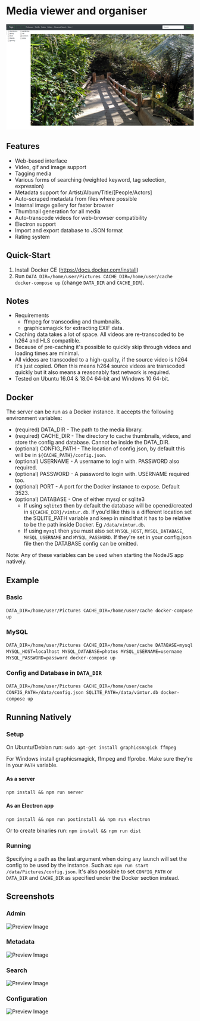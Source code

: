 
# Media viewer and organiser

![Preview Image](screenshots/view.png)

## Features
* Web-based interface
* Video, gif and image support
* Tagging media
* Various forms of searching (weighted keyword, tag selection, expression)
* Metadata support for Artist/Album/Title/[People/Actors]
* Auto-scraped metadata from files where possible
* Internal image gallery for faster browser
* Thumbnail generation for all media
* Auto-transcode videos for web-browser compatibility
* Electron support
* Import and export database to JSON format
* Rating system

## Quick-Start
1) Install Docker CE (https://docs.docker.com/install)
2) Run ```DATA_DIR=/home/user/Pictures CACHE_DIR=/home/user/cache docker-compose up``` (change `DATA_DIR` and `CACHE_DIR`).

## Notes
* Requirements
  * ffmpeg for transcoding and thumbnails.
  * graphicsmagick for extracting EXIF data.
* Caching data takes a lot of space. All videos are re-transcoded to be h264 and HLS compatible.
* Because of pre-caching it's possible to quickly skip through videos and loading times are minimal.
* All videos are transcoded to a high-quality, if the source video is h264 it's just copied. Often this means h264 source videos are transcoded quickly but it also means a reasonably fast network is required.
* Tested on Ubuntu 16.04 & 18.04 64-bit and Windows 10 64-bit.

## Docker
The server can be run as a Docker instance. It accepts the following environment variables:
* (required) DATA_DIR - The path to the media library.
* (required) CACHE_DIR - The directory to cache thumbnails, videos, and store the config and database. Cannot be inside the DATA_DIR.
* (optional) CONFIG_PATH - The location of config.json, by default this will be in `${CACHE_PATH}/config.json`.
* (optional) USERNAME - A username to login with. PASSWORD also required.
* (optional) PASSWORD - A password to login with. USERNAME required too.
* (optional) PORT - A port for the Docker instance to expose. Default 3523.
* (optional) DATABASE - One of either mysql or sqlite3
  * If using `sqlite3` then by default the database will be opened/created in `${CACHE_DIR}/vimtur.db`. If you'd like this is a different location set the SQLITE_PATH variable and keep in mind that it has to be relative to be the path inside Docker. Eg `/data/vimtur.db`.
  * If using `mysql` then you must also set `MYSQL_HOST`, `MYSQL_DATABASE`, `MYSQL_USERNAME` and `MYSQL_PASSWORD`. If they're set in your config.json file then the DATABASE config can be omitted.

Note: Any of these variables can be used when starting the NodeJS app natively.


## Example
### Basic
```DATA_DIR=/home/user/Pictures CACHE_DIR=/home/user/cache docker-compose up```
### MySQL
```DATA_DIR=/home/user/Pictures CACHE_DIR=/home/user/cache DATABASE=mysql MYSQL_HOST=localhost MYSQL_DATABASE=photos MYSQL_USERNAME=username MYSQL_PASSWORD=password docker-compose up```
### Config and Database in `DATA_DIR`
```DATA_DIR=/home/user/Pictures CACHE_DIR=/home/user/cache CONFIG_PATH=/data/config.json SQLITE_PATH=/data/vimtur.db docker-compose up```

## Running Natively
### Setup
On Ubuntu/Debian run:
`sudo apt-get install graphicsmagick ffmpeg`

For Windows install graphicsmagick, ffmpeg and ffprobe. Make sure they're in your `PATH` variable.

#### As a server
`npm install && npm run server`

#### As an Electron app
`npm install && npm run postinstall && npm run electron`

Or to create binaries run:
`npm install && npm run dist`

### Running
Specifying a path as the last argument when doing any launch will set the config to be used by the instance.
Such as: `npm run start /data/Pictures/config.json`. It's also possible to set `CONFIG_PATH` or `DATA_DIR` and `CACHE_DIR` as specified under the Docker section instead.

## Screenshots
### Admin
![Preview Image](screenshots/admin.png)
### Metadata
![Preview Image](screenshots/metadata.png)
### Search
![Preview Image](screenshots/search.png)
### Configuration
![Preview Image](screenshots/configuration_video.png)
